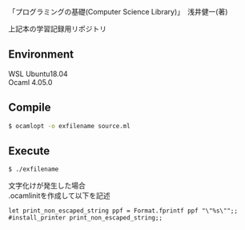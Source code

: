 「プログラミングの基礎(Computer Science Library)」　浅井健一(著)

上記本の学習記録用リポジトリ

## Environment
WSL Ubuntu18.04  
Ocaml 4.05.0

## Compile
```bash
$ ocamlopt -o exfilename source.ml
```

## Execute
```bash
$ ./exfilename
```

文字化けが発生した場合  
.ocamlinitを作成して以下を記述
```
let print_non_escaped_string ppf = Format.fprintf ppf "\"%s\"";;
#install_printer print_non_escaped_string;;
```